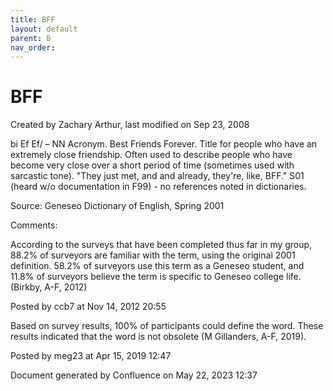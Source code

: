 ```yaml
---
title: BFF
layout: default
parent: B
nav_order:
---
```


# BFF

Created by  Zachary Arthur, last modified on Sep 23, 2008

bi Ef Ef/ – NN Acronym. Best Friends Forever. Title for people who have an extremely close friendship. Often used to describe people who have become very close over a short period of time (sometimes used with sarcastic tone). &quot;They just met, and and already, they're, like, BFF.&quot; S01 (heard w/o documentation in F99) - no references noted in dictionaries. 

Source: Geneseo Dictionary of English, Spring 2001

Comments:

According to the surveys that have been completed thus far in my group, 88.2% of surveyors are familiar with the term, using the original 2001 definition. 58.2% of surveyors use this term as a Geneseo student, and 11.8% of surveyors believe the term is specific to Geneseo college life.(Birkby, A-F, 2012) 

Posted by ccb7 at Nov 14, 2012 20:55

Based on survey results, 100% of participants could define the word. These results indicated that the word is not obsolete (M Gillanders, A-F, 2019).

Posted by meg23 at Apr 15, 2019 12:47

Document generated by Confluence on May 22, 2023 12:37


